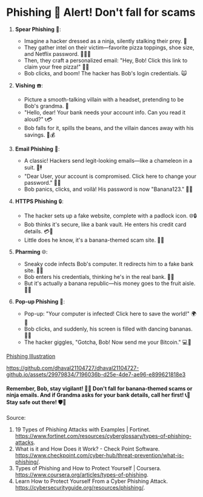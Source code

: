 # Phishing 🚨 Alert! Don't fall for scams

1. **Spear Phishing** 🎣:
   - Imagine a hacker dressed as a ninja, silently stalking their prey. 🥋
   - They gather intel on their victim—favorite pizza toppings, shoe size, and Netflix password. 🍕👟🔑
   - Then, they craft a personalized email: "Hey, Bob! Click this link to claim your free pizza!" 🍕🔗
   - Bob clicks, and boom! The hacker has Bob's login credentials. 🙀

2. **Vishing** ☎️:
   - Picture a smooth-talking villain with a headset, pretending to be Bob's grandma. 👵
   - "Hello, dear! Your bank needs your account info. Can you read it aloud?" 📞💳
   - Bob falls for it, spills the beans, and the villain dances away with his savings. 💃💰

3. **Email Phishing** 📧:
   - A classic! Hackers send legit-looking emails—like a chameleon in a suit. 🦎🕴️
   - "Dear User, your account is compromised. Click here to change your password." 🔐🔗
   - Bob panics, clicks, and voilà! His password is now "Banana123." 🍌🙈

4. **HTTPS Phishing** 🔒:
   - The hacker sets up a fake website, complete with a padlock icon. 🌐🔒
   - Bob thinks it's secure, like a bank vault. He enters his credit card details. 💳🔑
   - Little does he know, it's a banana-themed scam site. 🍌🤫

5. **Pharming** 🌐:
   - Sneaky code infects Bob's computer. It redirects him to a fake bank site. 🦠🔀
   - Bob enters his credentials, thinking he's in the real bank. 🏦🔑
   - But it's actually a banana republic—his money goes to the fruit aisle. 🍌💸

6. **Pop-up Phishing** 🚀:
   - Pop-up: "Your computer is infected! Click here to save the world!" 🌍🦠
   - Bob clicks, and suddenly, his screen is filled with dancing bananas. 🍌🕺
   - The hacker giggles, "Gotcha, Bob! Now send me your Bitcoin." 💻🤑
  

[Phishing Illustration](https://www.youtube.com/watch?v=gSQgbCo6PAg&ab_channel=EBM%2CInc.)


https://github.com/dhaval21104727/dhaval21104727-github.io/assets/29979834/7196036b-d25e-4de7-ae96-e899621818e3



#### Remember, Bob, stay vigilant! 🕵️‍♂️ Don't fall for banana-themed scams or ninja emails. And if Grandma asks for your bank details, call her first! 📞👵 Stay safe out there! 🛡️🍌




Source:
1. 19 Types of Phishing Attacks with Examples | Fortinet. https://www.fortinet.com/resources/cyberglossary/types-of-phishing-attacks.
2. What is it and How Does it Work? - Check Point Software. https://www.checkpoint.com/cyber-hub/threat-prevention/what-is-phishing/.
3. Types of Phishing and How to Protect Yourself | Coursera. https://www.coursera.org/articles/types-of-phishing.
4. Learn How to Protect Yourself From a Cyber Phishing Attack. https://cybersecurityguide.org/resources/phishing/.
